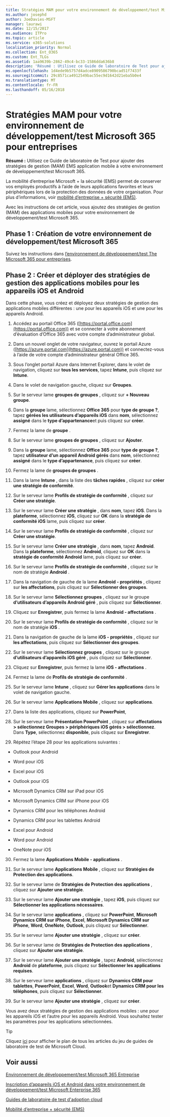 ```yaml
---
title: Stratégies MAM pour votre environnement de développement/test Microsoft 365 pour entreprises
ms.author: josephd
author: JoeDavies-MSFT
manager: laurawi
ms.date: 12/15/2017
ms.audience: ITPro
ms.topic: article
ms.service: o365-solutions
localization_priority: Normal
ms.collection: Ent_O365
ms.custom: Ent_TLGs
ms.assetid: 1aa9639b-2862-49c4-bc33-1586dda636b8
description: 'Résumé : Utilisez ce Guide de laboratoire de Test pour ajouter des stratégies de gestion (MAM) EMS application mobile à votre environnement de développement/test Microsoft 365.'
ms.openlocfilehash: 1d4ede9b5757d4adce8909586790bcad51f7433f
ms.sourcegitcommit: 29c8571ca4912549bac55ec9d1642d21eba5b0e4
ms.translationtype: MT
ms.contentlocale: fr-FR
ms.lasthandoff: 05/16/2018
---
```

# <a name="mam-policies-for-your-microsoft-365-enterprise-devtest-environment"></a>Stratégies MAM pour votre environnement de développement/test Microsoft 365 pour entreprises

 **Résumé :** Utilisez ce Guide de laboratoire de Test pour ajouter des stratégies de gestion (MAM) EMS application mobile à votre environnement de développement/test Microsoft 365.
  
La mobilité d’entreprise Microsoft + la sécurité (EMS) permet de conserver vos employés productifs à l’aide de leurs applications favorites et leurs périphériques lors de la protection des données de votre organisation. Pour plus d’informations, voir [mobilité d’entreprise + sécurité (EMS)](https://www.microsoft.com/cloud-platform/enterprise-mobility-security).
  
Avec les instructions de cet article, vous ajoutez des stratégies de gestion (MAM) des applications mobiles pour votre environnement de développement/test Microsoft 365.
  
## <a name="phase-1-build-out-your-microsoft-365-devtest-environment"></a>Phase 1 : Création de votre environnement de développement/test Microsoft 365

Suivez les instructions dans [l’environnement de développement/test The Microsoft 365 pour entreprises](the-microsoft-365-enterprise-dev-test-environment.md).
  
## <a name="phase-2-create-and-deploy-mam-policies-for-ios-and-android-devices"></a>Phase 2 : Créer et déployer des stratégies de gestion des applications mobiles pour les appareils iOS et Android

Dans cette phase, vous créez et déployez deux stratégies de gestion des applications mobiles différentes : une pour les appareils iOS et une pour les appareils Android.
  
1. Accédez au portail Office 365 ([https://portal.office.com](https://portal.office.com)) et se connecter à votre abonnement d’évaluation d’Office 365 avec votre compte d’administrateur global.
    
2. Dans un nouvel onglet de votre navigateur, ouvrez le portail Azure ([https://azure.portal.com](https://azure.portal.com)) et connectez-vous à l’aide de votre compte d’administrateur général Office 365.
    
3. Sous l’onglet portail Azure dans Internet Explorer, dans le volet de navigation, cliquez sur **tous les services**, tapez **Intune**, puis cliquez sur **Intune**.
    
4. Dans le volet de navigation gauche, cliquez sur **Groupes**.
    
5. Sur le serveur lame **groupes de groupes** , cliquez sur **+ Nouveau groupe**.
    
6. Dans la **groupe** lame, sélectionnez **Office 365** pour **type de groupe ?**, tapez **gérées les utilisateurs d’appareils iOS** dans **nom**, sélectionnez **assigné** dans le **type d’appartenance**et puis cliquez sur **créer**. 
    
7. Fermez la lame de **groupe** .
    
8. Sur le serveur lame **groupes de groupes** , cliquez sur **Ajouter**.
    
9. Dans la **groupe** lame, sélectionnez **Office 365** pour **type de groupe ?**, tapez **utilisateur d’un appareil Android gérés** dans **nom**, sélectionnez **assigné** dans le **type d’appartenance**, puis cliquez sur **créer**.
    
10. Fermez la lame de **groupes de groupes** .
    
11. Dans la lame **Intune** , dans la liste des **tâches rapides** , cliquez sur **créer une stratégie de conformité**.
    
12. Sur le serveur lame **Profils de stratégie de conformité** , cliquez sur **Créer une stratégie**.
    
13. Sur le serveur lame **Créer une stratégie** , dans **nom**, tapez **iOS**. Dans la **plateforme**, sélectionnez **iOS**, cliquez sur **OK** dans la **stratégie de conformité iOS** lame, puis cliquez sur **créer**.
    
14. Sur le serveur lame **Profils de stratégie de conformité** , cliquez sur **Créer une stratégie**.
    
15. Sur le serveur lame **Créer une stratégie** , dans **nom**, tapez **Android**. Dans la **plateforme**, sélectionnez **Android**, cliquez sur **OK** dans la **stratégie de conformité Android** lame, puis cliquez sur **créer**.
    
16. Sur le serveur lame **Profils de stratégie de conformité** , cliquez sur le nom de stratégie **Android** .
    
17. Dans la navigation de gauche de la lame **Android - propriétés** , cliquez sur **les affectations**, puis cliquez sur **Sélectionner des groupes**.
    
18. Sur le serveur lame **Sélectionnez groupes** , cliquez sur le groupe **d’utilisateurs d’appareils Android géré** , puis cliquez sur **Sélectionner**.
    
19. Cliquez sur **Enregistrer**, puis fermez la lame **Android - affectations** .
    
20. Sur le serveur lame **Profils de stratégie de conformité** , cliquez sur le nom de stratégie **iOS** .
    
21. Dans la navigation de gauche de la lame **iOS - propriétés** , cliquez sur **les affectations**, puis cliquez sur **Sélectionner des groupes**.
    
22. Sur le serveur lame **Sélectionnez groupes** , cliquez sur le groupe **d’utilisateurs d’appareils iOS géré** , puis cliquez sur **Sélectionner**.
    
23. Cliquez sur **Enregistrer**, puis fermez la lame **iOS - affectations** .
    
24. Fermez la lame de **Profils de stratégie de conformité** .
    
25. Sur le serveur lame **Intune** , cliquez sur **Gérer les applications** dans le volet de navigation gauche.
    
26. Sur le serveur lame **Applications Mobile** , cliquez sur **applications**.
    
27. Dans la liste des applications, cliquez sur **PowerPoint**, 
    
28. Sur le serveur lame **Présentation PowerPoint** , cliquez sur **affectations > sélectionnez Groupes > périphériques iOS gérés > sélectionnez**. Dans **Type**, sélectionnez **disponible**, puis cliquez sur **Enregistrer**.
    
29. Répétez l’étape 28 pour les applications suivantes :
    
  - Outlook pour Android
    
  - Word pour iOS
    
  - Excel pour iOS
    
  - Outlook pour iOS
    
  - Microsoft Dynamics CRM sur iPad pour iOS
    
  - Microsoft Dynamics CRM sur iPhone pour iOS
    
  - Dynamics CRM pour les téléphones Android
    
  - Dynamics CRM pour les tablettes Android
    
  - Excel pour Android
    
  - Word pour Android
    
  - OneNote pour iOS
    
30. Fermez la lame **Applications Mobile - applications** .
    
31. Sur le serveur lame **Applications Mobile** , cliquez sur **Stratégies de Protection des applications**.
    
32. Sur le serveur lame de **Stratégies de Protection des applications** , cliquez sur **Ajouter une stratégie**.
    
33. Sur le serveur lame **Ajouter une stratégie** , tapez **iOS**, puis cliquez sur **Sélectionner les applications nécessaires**.
    
34. Sur le serveur lame **applications** , cliquez sur **PowerPoint**, **Microsoft Dynamics CRM sur iPhone**, **Excel**, **Microsoft Dynamics CRM sur iPhone**, **Word**, **OneNote**, **Outlook**, puis cliquez sur **Sélectionner**.
    
35. Sur le serveur lame **Ajouter une stratégie** , cliquez sur **créer**.
    
36. Sur le serveur lame de **Stratégies de Protection des applications** , cliquez sur **Ajouter une stratégie**.
    
37. Sur le serveur lame **Ajouter une stratégie** , tapez **Android**, sélectionnez **Android** de **plateforme**, puis cliquez sur **Sélectionner les applications requises**.
    
38. Sur le serveur lame **applications** , cliquez sur **Dynamics CRM pour tablettes**, **PowerPoint**, **Excel**, **Word**, **Outlook**et **Dynamics CRM pour les téléphones**, puis cliquez sur **Sélectionner**.
    
39. Sur le serveur lame **Ajouter une stratégie** , cliquez sur **créer**.
    
Vous avez deux stratégies de gestion des applications mobiles : une pour les appareils iOS et l’autre pour les appareils Android. Vous souhaitez tester les paramètres pour les applications sélectionnées.
  
> [!TIP]
> Cliquez [ici](http://aka.ms/catlgstack) pour afficher le plan de tous les articles du jeu de guides de laboratoire de test de Microsoft Cloud.
  
## <a name="see-also"></a>Voir aussi

[Environnement de développement/test Microsoft 365 Entreprise](the-microsoft-365-enterprise-dev-test-environment.md)
  
[Inscription d’appareils iOS et Android dans votre environnement de développement/test Microsoft Enterprise 365](enroll-ios-and-android-devices-in-your-microsoft-enterprise-365-dev-test-environ.md)
  
[Guides de laboratoire de test d'adoption cloud](cloud-adoption-test-lab-guides-tlgs.md)

[Mobilité d’entreprise + sécurité (EMS)](https://www.microsoft.com/cloud-platform/enterprise-mobility-security)


